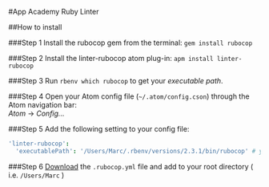 #App Academy Ruby Linter

##How to install

###Step 1
Install the rubocop gem from the terminal:
`gem install rubocop`

###Step 2
Install the linter-rubocop atom plug-in:
`apm install linter-rubocop`

###Step 3
Run `rbenv which rubocop` to get your *executable path*.

###Step 4
Open your Atom config file (`~/.atom/config.cson`) through the Atom navigation bar:
<br>
*Atom* -> *Config...*

###Step 5
Add the following setting to your config file:
```cson
'linter-rubocop':
  'executablePath': '/Users/Marc/.rbenv/versions/2.3.1/bin/rubocop' # your executable path from step 3
```

###Step 6
[Download](.rubocop.yml) the `.rubocop.yml` file and add to your root directory ( i.e. `/Users/Marc` )
